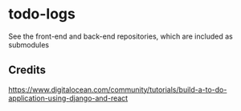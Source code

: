 # todo-logs
See the front-end and back-end repositories, which are included as submodules

## Credits
<https://www.digitalocean.com/community/tutorials/build-a-to-do-application-using-django-and-react>
